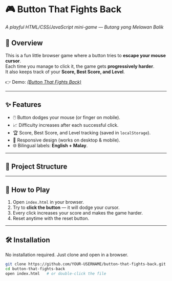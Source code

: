 # 🎮 Button That Fights Back  
*A playful HTML/CSS/JavaScript mini-game — Butang yang Melawan Balik*

## 📌 Overview
This is a fun little browser game where a button tries to **escape your mouse cursor**.  
Each time you manage to click it, the game gets **progressively harder**.  
It also keeps track of your **Score, Best Score, and Level**.  

👉 Demo: *[(Button That Fights Back)](https://munzir-mdn.github.io/ButtonThatFightsBack/)*

---

## ✨ Features
- 🖱️ Button dodges your mouse (or finger on mobile).
- 📈 Difficulty increases after each successful click.
- 🏆 Score, Best Score, and Level tracking (saved in `localStorage`).
- 📱 Responsive design (works on desktop & mobile).
- 🌐 Bilingual labels: **English + Malay**.

---

## 📂 Project Structure




---

## 🚀 How to Play
1. Open `index.html` in your browser.  
2. Try to **click the button** — it will dodge your cursor.  
3. Every click increases your score and makes the game harder.  
4. Reset anytime with the reset button.  

---

## 🛠️ Installation
No installation required. Just clone and open in a browser.

```bash
git clone https://github.com/YOUR-USERNAME/button-that-fights-back.git
cd button-that-fights-back
open index.html   # or double-click the file

